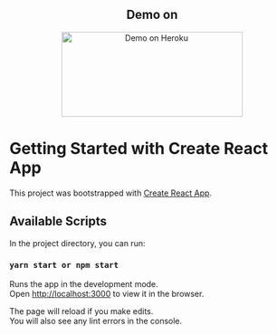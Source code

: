 <h2 align="center">Demo on</h2>
<p align="center">
  <a href="https://zerik-shopcart.herokuapp.com/" target="_blank">
    <img alt="Demo on Heroku" src="https://miro.medium.com/max/3600/1*fIjRtO5P8zc3pjs0E5hYkw.png" width="320" height="150">
  </a>
</p>

# Getting Started with Create React App

This project was bootstrapped with [Create React App](https://github.com/facebook/create-react-app).

## Available Scripts

In the project directory, you can run:

### `yarn start or npm start`

Runs the app in the development mode.\
Open [http://localhost:3000](http://localhost:3000) to view it in the browser.

The page will reload if you make edits.\
You will also see any lint errors in the console.